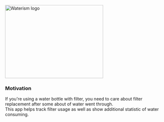 <img src="https://i.ibb.co/34yVvTb/waterism-low-resolution-color-logo.webp" alt="Waterism logo" border="0" width="320" height="240">

### Motivation

If you're using a water bottle with filter, you need to care about filter replacement after some about of water went through.<br/>
This app helps track filter usage as well as show additional statistic of water consuming.
